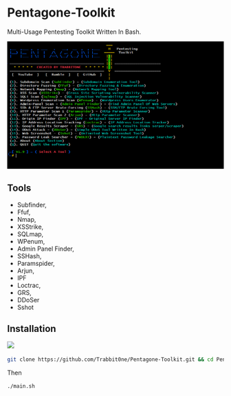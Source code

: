 # Pentagone-Toolkit

Multi-Usage Pentesting Toolkit Written In Bash.

![image](https://github.com/Trabbit0ne/Pentagone-Toolkit/blob/main/medias/screenshot.PNG)

## Tools

* Subfinder,
* Ffuf,
* Nmap,
* XSStrike,
* SQLmap,
* WPenum,
* Admin Panel Finder,
* SSHash,
* Paramspider,
* Arjun,
* IPF
* Loctrac,
* GRS,
* DDoSer
* Sshot

## Installation

<img src="https://github.com/Trabbit0ne/Pentagone-Toolkit/blob/main/medias/preview.gif">

```bash
git clone https://github.com/Trabbit0ne/Pentagone-Toolkit.git && cd Pentagone-Toolkit && chmod +x * && ./setup.sh
```

Then

```
./main.sh
```
    
